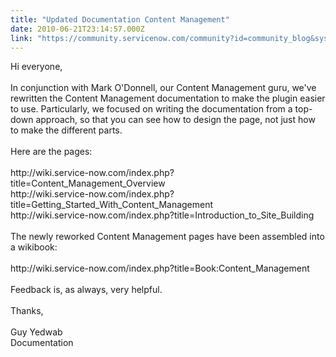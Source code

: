 ```yaml
---
title: "Updated Documentation Content Management"
date: 2010-06-21T23:14:57.000Z
link: "https://community.servicenow.com/community?id=community_blog&sys_id=2dcd22e9dbd0dbc01dcaf3231f961943"
---
```

<p>Hi everyone,<br /><br />In conjunction with Mark O'Donnell, our Content Management guru, we've rewritten the Content Management documentation to make the plugin easier to use. Particularly, we focused on writing the documentation from a top-down approach, so that you can see how to design the page, not just how to make the different parts.<br /><br />Here are the pages:<br /><br />http://wiki.service-now.com/index.php?title=Content_Management_Overview<br />http://wiki.service-now.com/index.php?title=Getting_Started_With_Content_Management<br />http://wiki.service-now.com/index.php?title=Introduction_to_Site_Building<br /><br />The newly reworked Content Management pages have been assembled into a wikibook:<br /><br />http://wiki.service-now.com/index.php?title=Book:Content_Management<br /><br />Feedback is, as always, very helpful.<br /><br />Thanks,<br /><br />Guy Yedwab<br />Documentation</p>